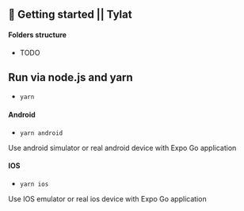 ## 🚀 Getting started || Tylat

#### Folders structure

- TODO

## Run via node.js and yarn

- `yarn`

#### Android

- `yarn android`

Use android simulator or real android device with Expo Go application

#### IOS

- `yarn ios`

Use IOS emulator or real ios device with Expo Go application
